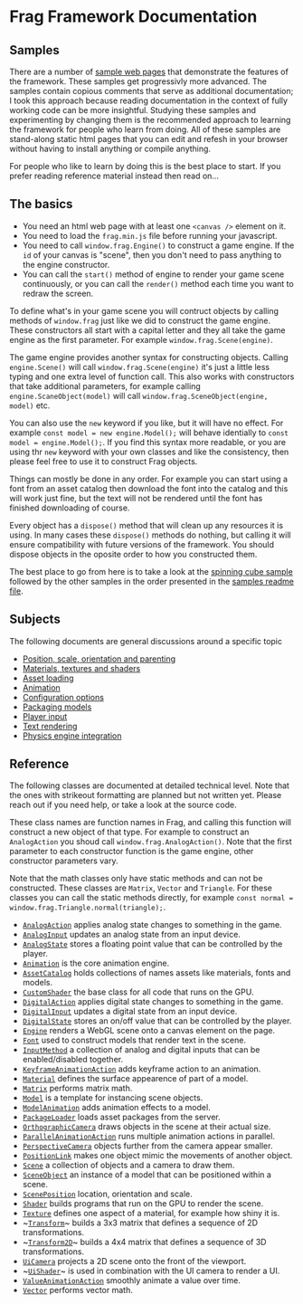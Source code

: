 # Frag Framework Documentation

## Samples
There are a number of [sample web pages](../samples) that demonstrate
the features of the framework. These samples get progressivly more
advanced. The samples contain copious comments that serve as additional
documentation; I took this approach because reading documentation in the
context of fully working code can be more insightful. Studying these
samples and experimenting by changing them is the recommended approach
to learning the framework for people who learn from doing. All of
these samples are stand-along static html pages that you can edit and
refesh in your browser without having to install anything or compile anything.

For people who like to learn by doing this is the best place to start.
If you prefer reading reference material instead then read on...

## The basics
* You need an html web page with at least one `<canvas />` element on it.
* You need to load the `frag.min.js` file before running your javascript.
* You need to call `window.frag.Engine()` to construct a game engine. If the `id` 
  of your canvas is "scene", then you don't need to pass anything to the engine constructor.
* You can call the `start()` method of engine to render your game scene continuously, 
  or you can call the `render()` method each time you want to redraw the screen.

To define what's in your game scene you will contruct objects by calling methods of `window.frag` 
just like we did to construct the game engine. These constructors all start with a capital letter
and they all take the game engine as the first parameter. For example `window.frag.Scene(engine)`.

The game engine provides another syntax for constructing objects. Calling `engine.Scene()` will 
call `window.frag.Scene(engine)` it's just a little less typing and one extra level of function 
call. This also works with constructors that take additional parameters, for example calling
`engine.ScaneObject(model)` will call `window.frag.SceneObject(engine, model)` etc.

You can also use the `new` keyword if you like, but it will have no effect. For example
`const model = new engine.Model();` will behave identially to `const model = engine.Model();`. If
you find this syntax more readable, or you are using thr `new` keyword with your own classes and
like the consistency, then please feel free to use it to construct Frag objects.

Things can mostly be done in any order. For example you can start using a font from an asset
catalog then download the font into the catalog and this will work just fine, but the text
will not be rendered until the font has finished downloading of course.

Every object has a `dispose()` method that will clean up any resources it is using.
In many cases these `dispose()` methods do nothing, but calling it will ensure compatibility
with future versions of the framework. You should dispose objects in the oposite order to
how you constructed them.

The best place to go from here is to take a look at the [spinning cube sample](../samples/hello-cube.html)
followed by the other samples in the order presented in the [samples readme file](../samples/README.md).

## Subjects
The following documents are general discussions around a specific topic

* [Position, scale, orientation and parenting](transforms.md)
* [Materials, textures and shaders](materials.md)
* [Asset loading](reference/package-loader.md)
* [Animation](animation.md)
* [Configuration options](configuration.md)
* [Packaging models](packaging.md)
* [Player input](inputs.md)
* [Text rendering](text.md)
* [Physics engine integration](physics.md)

## Reference
The following classes are documented at detailed technical level. Note that the ones
with strikeout formatting are planned but not written yet. Please reach out if you
need help, or take a look at the source code.

These class names are function names in Frag, and calling this function will construct a new
object of that type. For example to construct an `AnalogAction` you shoud call `window.frag.AnalogAction()`.
Note that the first parameter to each constructor function is the game engine, other constructor
parameters vary.

Note that the math classes only have static methods and can not be constructed. These classes
are `Matrix`, `Vector` and `Triangle`. For these classes you can call the static methods directly,
for example `const normal = window.frag.Triangle.normal(triangle);`.

* [`AnalogAction`](reference/analog-action.md) applies analog state changes to something in the game.
* [`AnalogInput`](reference/analog-input.md) updates an analog state from an input device.
* [`AnalogState`](reference/analog-state.md) stores a floating point value that can be controlled by the player.
* [`Animation`](reference/animation.md) is the core animation engine.
* [`AssetCatalog`](reference/asset-catalog.md) holds collections of names assets like materials, fonts and models.
* [`CustomShader`](reference/custom-shader.md) the base class for all code that runs on the GPU.
* [`DigitalAction`](reference/digital-action.md) applies digital state changes to something in the game.
* [`DigitalInput`](reference/digital-action.md) updates a digital state from an input device.
* [`DigitalState`](reference/digital-action.md) stores an on/off value that can be controlled by the player.
* [`Engine`](reference/engine.md) renders a WebGL scene onto a canvas element on the page.
* [`Font`](reference/font.md) used to construct models that render text in the scene.
* [`InputMethod`](reference/input-method.md) a collection of analog and digital inputs that can be enabled/disabled together.
* [`KeyframeAnimationAction`](reference/keyframe-animation-action.md) adds keyframe action to an animation.
* [`Material`](reference/material.md) defines the surface appearence of part of a model.
* [`Matrix`](reference/matrix.md) performs matrix math.
* [`Model`](reference/model.md) is a template for instancing scene objects.
* [`ModelAnimation`](reference/model-animation.md) adds animation effects to a model.
* [`PackageLoader`](reference/package-loader.md) loads asset packages from the server.
* [`OrthographicCamera`](reference/orthographic-camera.md) draws objects in the scene at their actual size.
* [`ParallelAnimationAction`](reference/parallel-animation-action.md) runs multiple animation actions in parallel.
* [`PerspectiveCamera`](reference/perspective-camera.md) objects further from the camera appear smaller.
* [`PositionLink`](reference/position-link.md) makes one object mimic the movements of another object.
* [`Scene`](reference/scene.md) a collection of objects and a camera to draw them.
* [`SceneObject`](reference/scene-object.md) an instance of a model that can be positioned within a scene.
* [`ScenePosition`](reference/scene-position.md) location, orientation and scale.
* [`Shader`](reference/shader.md) builds programs that run on the GPU to render the scene.
* [`Texture`](reference/texture.md) defines one aspect of a material, for example how shiny it is.
* ~[`Transform`](reference/transform.md)~ builds a 3x3 matrix that defines a sequence of 2D transformations.
* ~[`Transform2D`](reference/transform-2d.md)~ builds a 4x4 matrix that defines a sequence of 3D transformations.
* [`UiCamera`](reference/ui-camera.md) projects a 2D scene onto the front of the viewport.
* ~[`UiShader`](reference/ui-shader.md)~ is used in combination with the UI camera to render a UI.
* [`ValueAnimationAction`](reference/value-animation-action.md) smoothly animate a value over time.
* [`Vector`](reference/vector.md) performs vector math.
